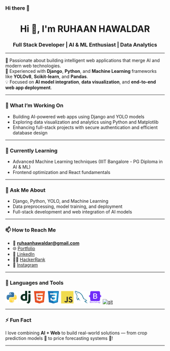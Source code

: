 ### Hi there 👋

<h1 align="center">Hi 👋, I'm RUHAAN HAWALDAR</h1>
<h3 align="center">Full Stack Developer | AI & ML Enthusiast | Data Analytics</h3>

---

🌟 Passionate about building intelligent web applications that merge AI and modern web technologies.  
🎯 Experienced with **Django**, **Python**, and **Machine Learning** frameworks like **YOLOv8**, **Scikit-learn**, and **Pandas**.  
💡 Focused on **AI model integration**, **data visualization**, and **end-to-end web app deployment**.  

---

### 🔭 What I’m Working On
- Building AI-powered web apps using Django and YOLO models  
- Exploring data visualization and analytics using Python and Matplotlib  
- Enhancing full-stack projects with secure authentication and efficient database design  

---

### 🌱 Currently Learning
- Advanced Machine Learning techniques (IIIT Bangalore - PG Diploma in AI & ML)  
- Frontend optimization and React fundamentals  

---

### 💬 Ask Me About
- Django, Python, YOLO, and Machine Learning  
- Data preprocessing, model training, and deployment  
- Full-stack development and web integration of AI models  

---

### 📫 How to Reach Me
- 📧 **ruhaanhawaldar@gmail.com**  
- 🌐 [Portfolio](https://portfolio-rouge-delta-23.vercel.app)  
- 💼 [LinkedIn](https://linkedin.com/in/ruhaan-hawaldar-a87970242)  
- 🧑‍💻 [HackerRank](https://www.hackerrank.com/@ruhaanhawaldar)  
- 📸 [Instagram](https://instagram.com/ruhaan-rh7)

---

### 🧠 Languages and Tools
<p align="left">
<a href="https://www.python.org" target="_blank" rel="noreferrer"><img src="https://raw.githubusercontent.com/devicons/devicon/master/icons/python/python-original.svg" alt="python" width="40" height="40"/></a>
<a href="https://www.djangoproject.com/" target="_blank" rel="noreferrer"><img src="https://raw.githubusercontent.com/devicons/devicon/master/icons/django/django-plain.svg" alt="django" width="40" height="40"/></a>
<a href="https://developer.mozilla.org/en-US/docs/Web/HTML" target="_blank" rel="noreferrer"><img src="https://raw.githubusercontent.com/devicons/devicon/master/icons/html5/html5-original.svg" alt="html5" width="40" height="40"/></a>
<a href="https://developer.mozilla.org/en-US/docs/Web/CSS" target="_blank" rel="noreferrer"><img src="https://raw.githubusercontent.com/devicons/devicon/master/icons/css3/css3-original.svg" alt="css3" width="40" height="40"/></a>
<a href="https://developer.mozilla.org/en-US/docs/Web/JavaScript" target="_blank" rel="noreferrer"><img src="https://raw.githubusercontent.com/devicons/devicon/master/icons/javascript/javascript-original.svg" alt="javascript" width="40" height="40"/></a>
<a href="https://www.mysql.com/" target="_blank" rel="noreferrer"><img src="https://raw.githubusercontent.com/devicons/devicon/master/icons/mysql/mysql-original.svg" alt="mysql" width="40" height="40"/></a>
<a href="https://getbootstrap.com" target="_blank" rel="noreferrer"><img src="https://raw.githubusercontent.com/devicons/devicon/master/icons/bootstrap/bootstrap-plain-wordmark.svg" alt="bootstrap" width="40" height="40"/></a>
<a href="https://git-scm.com/" target="_blank" rel="noreferrer"><img src="https://www.vectorlogo.zone/logos/git-scm/git-scm-icon.svg" alt="git" width="40" height="40"/></a>
</p>

---

### ⚡ Fun Fact
I love combining **AI + Web** to build real-world solutions — from crop prediction models 🌾 to price forecasting systems 🚗!

---
